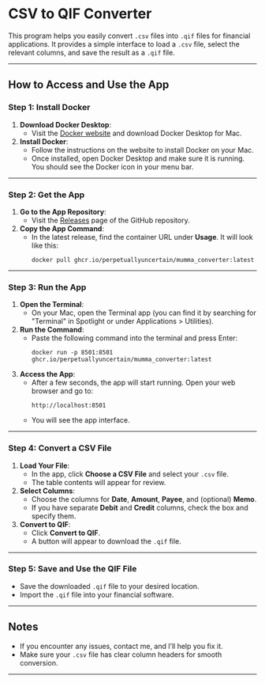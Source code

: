 # CSV to QIF Converter

This program helps you easily convert `.csv` files into `.qif` files for financial applications. It provides a simple interface to load a `.csv` file, select the relevant columns, and save the result as a `.qif` file.

---

## How to Access and Use the App

### Step 1: Install Docker

1. **Download Docker Desktop**:
   - Visit the [Docker website](https://www.docker.com/products/docker-desktop/) and download Docker Desktop for Mac.
2. **Install Docker**:
   - Follow the instructions on the website to install Docker on your Mac.
   - Once installed, open Docker Desktop and make sure it is running. You should see the Docker icon in your menu bar.

---

### Step 2: Get the App

1. **Go to the App Repository**:
   - Visit the [Releases](https://github.com/perpetuallyuncertain/qif_converter/pkgs/container/mumma_converter) page of the GitHub repository.
2. **Copy the App Command**:
   - In the latest release, find the container URL under **Usage**. It will look like this:
     ```
     docker pull ghcr.io/perpetuallyuncertain/mumma_converter:latest
     ```

---

### Step 3: Run the App

1. **Open the Terminal**:
   - On your Mac, open the Terminal app (you can find it by searching for "Terminal" in Spotlight or under Applications > Utilities).
2. **Run the Command**:
   - Paste the following command into the terminal and press Enter:
     ```
     docker run -p 8501:8501 ghcr.io/perpetuallyuncertain/mumma_converter:latest
     ```
3. **Access the App**:
   - After a few seconds, the app will start running. Open your web browser and go to:
     ```
     http://localhost:8501
     ```
   - You will see the app interface.

---

### Step 4: Convert a CSV File

1. **Load Your File**:
   - In the app, click **Choose a CSV File** and select your `.csv` file.
   - The table contents will appear for review.
2. **Select Columns**:
   - Choose the columns for **Date**, **Amount**, **Payee**, and (optional) **Memo**.
   - If you have separate **Debit** and **Credit** columns, check the box and specify them.
3. **Convert to QIF**:
   - Click **Convert to QIF**.
   - A button will appear to download the `.qif` file.

---

### Step 5: Save and Use the QIF File

- Save the downloaded `.qif` file to your desired location.
- Import the `.qif` file into your financial software.

---

## Notes

- If you encounter any issues, contact me, and I’ll help you fix it.
- Make sure your `.csv` file has clear column headers for smooth conversion.

---
